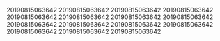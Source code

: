 20190815063642
20190815063642
20190815063642
20190815063642
20190815063642
20190815063642
20190815063642
20190815063642
20190815063642
20190815063642
20190815063642
20190815063642
20190815063642
20190815063642
20190815063642
